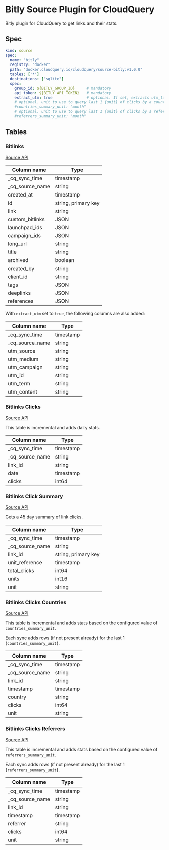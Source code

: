 # Bitly Source Plugin for CloudQuery

Bitly plugin for CloudQuery to get links and their stats.

## Spec

```yaml
kind: source
spec:
  name: "bitly"
  registry: "docker"
  path: "docker.cloudquery.io/cloudquery/source-bitly:v1.0.0"
  tables: ['*']
  destinations: ["sqlite"]
  spec:
    group_id: ${BITLY_GROUP_ID}     # mandatory
    api_token: ${BITLY_API_TOKEN}   # mandatory
    extract_utm: true               # optional. If set, extracts utm_tags from the long_url into separate columns
    # optional. unit to use to query last 1 {unit} of clicks by a country. Default: month. Values: hour, day, week, month.
    #countries_summary_unit: "month" 
    # optional. unit to use to query last 1 {unit} of clicks by a referrer. Default: month. Values: hour, day, week, month.
    #referrers_summary_unit: "month" 
```

## Tables

### Bitlinks

[Source API](https://dev.bitly.com/api-reference/#getBitlinksByGroup)

|Column name | Type |
|---|---|
| _cq_sync_time| timestamp |
| _cq_source_name| string |
|created_at | timestamp |
|id | string, primary key|
|link | string|
|custom_bitlinks |JSON|
|launchpad_ids |JSON|
|campaign_ids |JSON|
|long_url | string|
|title | string|
|archived | boolean|
|created_by | string|
|client_id | string|
|tags |JSON|
|deeplinks |JSON|
|references |JSON|

With `extract_utm` set to `true`, the following columns are also added:

|Column name | Type |
|---|---|
| _cq_sync_time| timestamp |
| _cq_source_name| string |
|utm_source | string |
|utm_medium | string |
|utm_campaign | string |
|utm_id | string |
|utm_term | string |
|utm_content | string |

### Bitlinks Clicks

[Source API](https://dev.bitly.com/api-reference/#getClicksForBitlink)

This table is incremental and adds daily stats.

|Column name | Type |
|---|---|
| _cq_sync_time| timestamp |
| _cq_source_name| string |
| link_id | string |
| date | timestamp |
| clicks | int64 |

### Bitlinks Click Summary

[Source API](https://dev.bitly.com/api-reference/#getClicksSummaryForBitlink)

Gets a 45 day summary of link clicks.

|Column name | Type |
|---|---|
| _cq_sync_time| timestamp |
| _cq_source_name| string |
| link_id | string, primary key|
| unit_reference | timestamp |
| total_clicks | int64 |
| units | int16 |
| unit | string |

### Bitlinks Clicks Countries

[Source API](https://dev.bitly.com/api-reference/#getMetricsForBitlinkByCountries)

This table is incremental and adds stats based on the configured value of `countries_summary_unit`.

Each sync adds rows (if not present already) for the last 1 {`countries_summary_unit`}.

|Column name | Type |
|---|---|
| _cq_sync_time| timestamp |
| _cq_source_name| string |
| link_id | string |
| timestamp | timestamp |
| country | string |
| clicks | int64 |
| unit | string |

### Bitlinks Clicks Referrers

[Source API](https://dev.bitly.com/api-reference/#getMetricsForBitlinkByReferrers)

This table is incremental and adds stats based on the configured value of `referrers_summary_unit`.

Each sync adds rows (if not present already) for the last 1 {`referrers_summary_unit`}.

|Column name | Type |
|---|---|
| _cq_sync_time| timestamp |
| _cq_source_name| string |
| link_id | string |
| timestamp | timestamp |
| referrer | string |
| clicks | int64 |
| unit | string |

